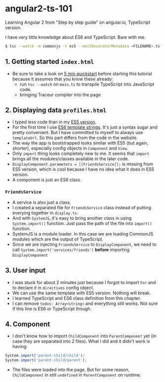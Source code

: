 # angular2-ts-101

Learning Angular 2 from "Step by step guide" on angular.io, TypeScript version.

I have very little knowledge about ES6 and TypeScript. Bare with me.

```sh
$ tsc --watch -m commonjs -t es5 --emitDecoratorMetadata <FILENAME>.ts
```

## 1. Getting started `index.html`

- Be sure to take a look on [5 min quickstart](https://angular.io/docs/js/latest/quickstart.html) before starting this tutorial because it assumes that you know these already:
	- run `tsc --watch` on `main.ts` to transpile TypeScript into JavaScript code.
	- bringing Traceur compiler into the page

## 2. Displaying data `profiles.html`

- I typed less code than in my [ES5 version](https://github.com/armno/angular2-es5-101).
- For the first time I use [ES6 template strings](https://github.com/lukehoban/es6features#template-strings). It's just a syntax sugar and pretty convenient. But I have committed to myself to always use `templateUrl`. So this part differs from the code in the website.
- The way the app is bootstrapped looks similar with ES5 (but again, shorter), especially config objects in `Component` and `View`.
- Only `import` thing looks completely new to me. It seems that `import` brings all the modules/classes available in the later code.
- `DisplayComponent.parameters = [[FriendsService]];` is missing from ES5 version, which is cool because I have no idea what it does in ES5 version.
- A component is just an ES6 class.

### `FriendsService`

- A service is also just a class.
- I created a separated file for `FriendsService` class instead of putting everying together in `display.ts`.
- And with `SystemJS`, it's easy to bring another class in using `System.import()` function. Just pass the path of the file into `import()` function.
- SystemJS is a module loader. In this case we are loading CommonJS modules which are the output of TypeScript.
- Since we are injecting `FriendsService` to `DisplayComponent`, we need to call `System.import('services/friends')` **before** importing `DisplayComponent`

## 3. User input

- I was stuck for about 2 minutes just because I forgot to import `For` and to declare it in `directives` config object.
- We can use the same template with ES5 version. Nothing will break.
- I learned TypeScript and ES6 class definition from this chapter.
- I can remove `todos: Array<string>` and everything still works. Not sure if this line is ES6 or TypeScript though.

## 4. Component

- I don't know how to import `ChildComponent` into `ParentComponent` yet (in case they are separated into 2 files). What I did and it didn't work is having:

```js
System.import('parent-child/child');
System.import('parent-child/parent');
```

- The files were loaded into the page. But for some reason, `ChildComponent` in still `undefined` in `ParentComponent` on runtime.

